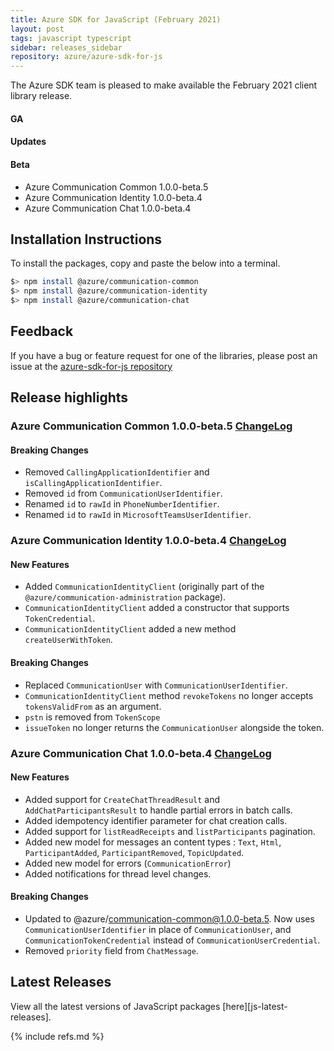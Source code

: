 ```yaml
---
title: Azure SDK for JavaScript (February 2021)
layout: post
tags: javascript typescript
sidebar: releases_sidebar
repository: azure/azure-sdk-for-js
---
```


<!--
[pattern]: # (${PackageName}:${PackageVersion})
-->

The Azure SDK team is pleased to make available the February 2021 client library release.

#### GA

[pattern.ga]: # (- ${PackageFriendlyName})

#### Updates

[pattern.patch]: # (- ${PackageFriendlyName})

#### Beta

[pattern.beta]: # (- ${PackageFriendlyName})

- Azure Communication Common 1.0.0-beta.5
- Azure Communication Identity 1.0.0-beta.4
- Azure Communication Chat 1.0.0-beta.4

## Installation Instructions

To install the packages, copy and paste the below into a terminal.

```bash
$> npm install @azure/communication-common
$> npm install @azure/communication-identity
$> npm install @azure/communication-chat
```

[pattern]: # ($> npm install ${PackageName}@${PackageVersion})

## Feedback

If you have a bug or feature request for one of the libraries, please post an issue at the [azure-sdk-for-js repository](https://github.com/azure/azure-sdk-for-js/issues)

## Release highlights

[pattern]: # (### ${PackageFriendlyName} ${PackageVersion} [Changelog]${ChangelogUrl}`n${HighlightsBody}`n)

### Azure Communication Common 1.0.0-beta.5 [ChangeLog](https://github.com/Azure/azure-sdk-for-js/blob/@azure/communication-common_1.0.0-beta.5/sdk/communication/communication-common/CHANGELOG.md#100-beta5-2021-02-09)

#### Breaking Changes

- Removed `CallingApplicationIdentifier` and `isCallingApplicationIdentifier`.
- Removed `id` from `CommunicationUserIdentifier`.
- Renamed `id` to `rawId` in `PhoneNumberIdentifier`.
- Renamed `id` to `rawId` in `MicrosoftTeamsUserIdentifier`.

### Azure Communication Identity 1.0.0-beta.4 [ChangeLog](https://github.com/Azure/azure-sdk-for-js/blob/@azure/communication-identity_1.0.0-beta.4/sdk/communication/communication-identity/CHANGELOG.md#100-beta4-2021-02-09)

#### New Features

- Added `CommunicationIdentityClient` (originally part of the `@azure/communication-administration` package).
- `CommunicationIdentityClient` added a constructor that supports `TokenCredential`.
- `CommunicationIdentityClient` added a new method `createUserWithToken`.

#### Breaking Changes

- Replaced `CommunicationUser` with `CommunicationUserIdentifier`.
- `CommunicationIdentityClient` method `revokeTokens` no longer accepts `tokensValidFrom` as an argument.
- `pstn` is removed from `TokenScope`
- `issueToken` no longer returns the `CommunicationUser` alongside the token.

### Azure Communication Chat 1.0.0-beta.4 [ChangeLog](https://github.com/Azure/azure-sdk-for-js/blob/@azure/communication-chat_1.0.0-beta.4/sdk/communication/communication-chat/CHANGELOG.md#100-beta4-2021-02-09)

#### New Features

- Added support for `CreateChatThreadResult` and `AddChatParticipantsResult` to handle partial errors in batch calls.
- Added idempotency identifier parameter for chat creation calls.
- Added support for `listReadReceipts` and `listParticipants` pagination.
- Added new model for messages an content types : `Text`, `Html`, `ParticipantAdded`, `ParticipantRemoved`, `TopicUpdated`.
- Added new model for errors (`CommunicationError`)
- Added notifications for thread level changes.

#### Breaking Changes

- Updated to @azure/communication-common@1.0.0-beta.5. Now uses `CommunicationUserIdentifier` in place of `CommunicationUser`, and `CommunicationTokenCredential` instead of `CommunicationUserCredential`.
- Removed `priority` field from `ChatMessage`.

## Latest Releases

View all the latest versions of JavaScript packages [here][js-latest-releases].

{% include refs.md %}

